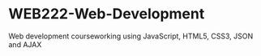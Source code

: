 # WEB222-Web-Development
Web development courseworking using JavaScript, HTML5, CSS3, JSON and AJAX
